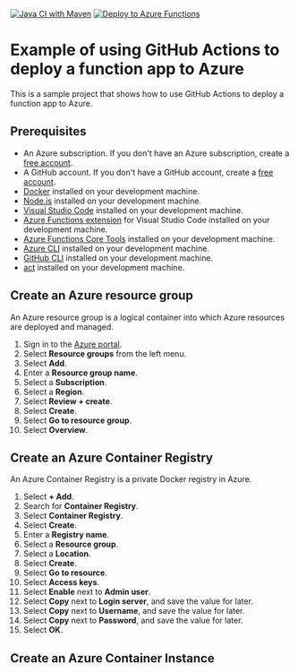 [![Java CI with Maven](https://github.com/dyammarcano/hello-world-function/actions/workflows/maven.yml/badge.svg)](https://github.com/dyammarcano/hello-world-function/actions/workflows/maven.yml)
[![Deploy to Azure Functions](https://github.com/dyammarcano/hello-world-function/actions/workflows/azure.yml/badge.svg)](https://github.com/dyammarcano/hello-world-function/actions/workflows/azure.yml)

# Example of using GitHub Actions to deploy a function app to Azure

This is a sample project that shows how to use GitHub Actions to deploy a function app to Azure.

## Prerequisites

- An Azure subscription. If you don't have an Azure subscription, create a [free account](https://azure.microsoft.com/free/?WT.mc_id=javascript-0000-jopapa).
- A GitHub account. If you don't have a GitHub account, create a [free account](https://github.com/join).
- [Docker](https://www.docker.com/products/docker-desktop) installed on your development machine.
- [Node.js](https://nodejs.org/en/download/) installed on your development machine.
- [Visual Studio Code](https://code.visualstudio.com/?WT.mc_id=javascript-0000-jopapa) installed on your development machine.
- [Azure Functions extension](https://marketplace.visualstudio.com/items?itemName=ms-azuretools.vscode-azurefunctions&WT.mc_id=javascript-0000-jopapa) for Visual Studio Code installed on your development machine.
- [Azure Functions Core Tools](https://docs.microsoft.com/en-us/azure/azure-functions/functions-run-local?WT.mc_id=javascript-0000-jopapa) installed on your development machine.
- [Azure CLI](https://docs.microsoft.com/en-us/cli/azure/install-azure-cli?WT.mc_id=javascript-0000-jopapa) installed on your development machine.
- [GitHub CLI](https://cli.github.com/) installed on your development machine.
- [act](https://nektosact.com/) installed on your development machine.

## Create an Azure resource group

An Azure resource group is a logical container into which Azure resources are deployed and managed.

1. Sign in to the [Azure portal](https://portal.azure.com/?WT.mc_id=javascript-0000-jopapa).
2. Select **Resource groups** from the left menu.
3. Select **Add**.
4. Enter a **Resource group name**.
5. Select a **Subscription**.
6. Select a **Region**.
7. Select **Review + create**.
8. Select **Create**.
9. Select **Go to resource group**.
10. Select **Overview**.

## Create an Azure Container Registry

An Azure Container Registry is a private Docker registry in Azure.

1. Select **+ Add**.
2. Search for **Container Registry**.
3. Select **Container Registry**.
4. Select **Create**.
5. Enter a **Registry name**.
6. Select a **Resource group**.
7. Select a **Location**.
8. Select **Create**.
9. Select **Go to resource**.
10. Select **Access keys**.
11. Select **Enable** next to **Admin user**.
12. Select **Copy** next to **Login server**, and save the value for later.
13. Select **Copy** next to **Username**, and save the value for later.
14. Select **Copy** next to **Password**, and save the value for later.
15. Select **OK**.

## Create an Azure Container Instance
